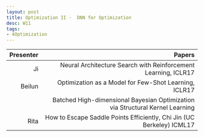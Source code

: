 ```yaml
---
layout: post
title: Optimization II -  DNN for Optimization
desc: W11
tags:
- 4Optimization
---
```




| Presenter | Papers |
| -----: | ----------: |
| Ji | Neural Architecture Search with Reinforcement Learning, ICLR17 |
| Beilun |   Optimization as a Model for Few-Shot Learning, ICLR17 |
|  | Batched High-dimensional Bayesian Optimization via Structural Kernel Learning |
| Rita | How to Escape Saddle Points Efficiently, Chi Jin (UC Berkeley)  ICML17 |
